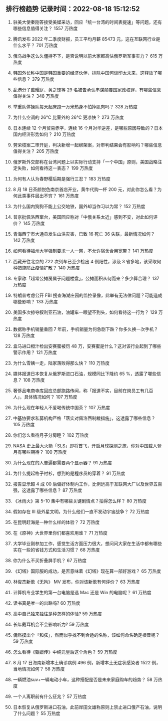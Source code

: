 
## 排行榜趋势 记录时间：2022-08-18 15:12:52
  
  1. 驻美大使秦刚答接受美媒采访，回应「统一台湾的时间表提速」等问题，还有哪些信息值得关注？ 1557 万热度
    
  2. 腾讯发布 2022 年二季度财报，员工平均月薪 85473 元，这在互联网行业是什么水平？ 701 万热度
    
  3. 俄乌战争这么久僵持不下，是否说明以前大家都高估俄罗斯军事实力？ 615 万热度
    
  4. 韩国外长称中国是韩国重要的经济伙伴，排除中国何谈印太未来，这释放了哪些信息？ 379 万热度
    
  5. 乱港分子戴耀庭、黄之锋等 29 名被告承认串谋颠覆国家政权罪，有哪些信息值得关注？ 348 万热度
    
  6. 举重队体操队每天起床跑一万米热身不怕掉肌肉吗？ 328 万热度
    
  7. 为什么空调的 26℃ 比室外的 26℃ 更凉快？ 273 万热度
    
  8. 日本连续 12 个月贸易赤字，连续 16 个月对华逆差，是哪些原因导致的？日本国内经济形势如何？ 210 万热度
    
  9. 劳荣枝案二审开庭，判决新增一起绑架案，对审判结果会有影响吗？哪些信息值得关注？ 205 万热度
    
  10. 俄罗斯外交部称在台湾问题上以实际行动支持「一个中国」原则，美国战略注定失败，如何看待这一表态？ 199 万热度
    
  11. 为何有人认为春野樱后期是强行三忍？ 183 万热度
    
  12. 8 月 18 日茶颜悦色南京首店开业，黄牛代购一杯 200 元，对此你怎么看？为何此类事件层出不穷？ 161 万热度
    
  13. 为什么国内狗狗不能上公交地铁，国外却当作习以为常？ 152 万热度
    
  14. 普京批佩洛西窜台，美国回应称对「中俄关系太近」感到不安，对此如何评价？ 145 万热度
    
  15. 青海西宁市大通县发生山洪灾害，已致 16 死亡 36 失联，最新情况如何？ 142 万热度
    
  16. 如何看待福州大学强制要求一人一网，不允许宿舍合用宽带？ 141 万热度
    
  17. 西藏开往北京的 Z22 次列车已至少检出 4 例阳性，涉及 3 省多地，该采取何种措施防止疫情扩散？ 140 万热度
    
  18. 专家称「超常公摊房属于问题楼盘」，公摊面积从何而来？多少算合理？ 137 万热度
    
  19. 特朗普考虑公开 FBI 搜查海湖庄园的监控录像，此举有无法律问题？可能造成哪些影响？ 133 万热度
    
  20. 美国多次掠夺叙利亚石油，油罐车一眼望不到头，如何看待这一行为？ 129 万热度
    
  21. 数据称手机销量重回 7 年前，手机销量为何急剧下跌？你多久换一次手机？ 128 万热度
    
  22. 盒马进口橙汁检出安赛蜜被罚 48 万，安赛蜜是什么？这对该行业起到了哪些警示作用？ 121 万热度
    
  23. 为什么雪姨一走，陆家落败得那么快？ 110 万热度
    
  24. 媒体报道日本恢复从俄罗斯进口石油，规模同比下降约 65 %，透露了哪些信息？ 108 万热度
    
  25. 奢侈品电商寺库回应总部跑路传闻，称「报道不实，目前在岗员工有几百人」，具体情况如何？ 107 万热度
    
  26. 为什么现在年轻人不爱喝传统中国茶？ 107 万热度
    
  27. 中基协要求私募机构严格「落实对佩洛西制裁措施」，这透露了哪些信息？ 105 万热度
    
  28. 你们怎么看待月子分房睡？ 102 万热度
    
  29. NASA 史上最大火箭「SLS」即将首飞，开启月球探测之旅，你对中国载人登月有哪些期待？ 100 万热度
    
  30. 为什么现在的人普遍都需要两个显示器？ 91 万热度
    
  31. 为什么提起格子衬衫，想到的是程序员的穿着？ 91 万热度
    
  32. 报告显示超 4 成 00 后偏好体制内工作，比例远高于互联网大厂以及世界五百强，这透露了哪些信息？ 87 万热度
    
  33. 《冰雨火》第 5-10 集中有哪些关键剧情点？拍得怎么样？ 80 万热度
    
  34. 假如存在 III 级外星文明，为什么他们一直不发动宇宙战争？ 72 万热度
    
  35. 在昆明赶海是一种什么样的体验？ 72 万热度
    
  36. 在《原神》大世界里你们都喜欢用谁？ 71 万热度
    
  37. 大学毕业刚参加工作，感觉生活方面压力很大，想问问大家在生活中都有哪些实在一些的省钱方式和生活习惯？ 68 万热度
    
  38. 你为什么不买折叠屏手机？ 67 万热度
    
  39. 《幻塔》国际服的成功，是否意味着《幻塔》现在算一部好游戏？ 65 万热度
    
  40. 林俊杰新歌《无拘》 MV 发布，你对该新歌有何评价？ 63 万热度
    
  41. 计算机专业学生的第一台电脑是选 Mac 还是 Win 的电脑呢？ 61 万热度
    
  42. 读书真是唯一的出路吗? 60 万热度
    
  43. 高中自己独来独往是种怎样的体验? 59 万热度
    
  44. 长年戴耳机会不会影响听力? 59 万热度
    
  45. 偶然摸出个「和弦」，然而似乎找不到合适的名称，该如何命名确定根音呢？ 59 万热度
    
  46. 怎么看待《甄嬛传》中纯元皇后这个角色？ 59 万热度
    
  47. 8 月 17 日海南新增本土确诊病例 496 例，新增本土无症状感染者 1522 例，当地情况如何？ 58 万热度
    
  48. 一辆燃油suv+一辆电动小车，这种搭配是否是未来家庭购车的趋势？ 58 万热度
    
  49. 一个人离职前有什么征兆？ 57 万热度
    
  50. 日本恢复从俄罗斯进口石油，此前岸田文雄称原则上禁止进口俄产石油，说明了什么问题？ 55 万热度
    